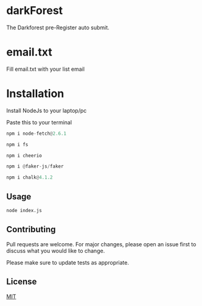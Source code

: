 # darkForest
The Darkforest pre-Register auto submit.

# email.txt

Fill email.txt with your list email

# Installation

Install NodeJs to your laptop/pc

Paste this to your terminal
```python
npm i node-fetch@2.6.1
```
```python
npm i fs
```
```python
npm i cheerio
```
```python
npm i @faker-js/faker
```
```python
npm i chalk@4.1.2
```


## Usage

```python
node index.js
```

## Contributing

Pull requests are welcome. For major changes, please open an issue first
to discuss what you would like to change.

Please make sure to update tests as appropriate.

## License

[MIT](https://choosealicense.com/licenses/mit/)
